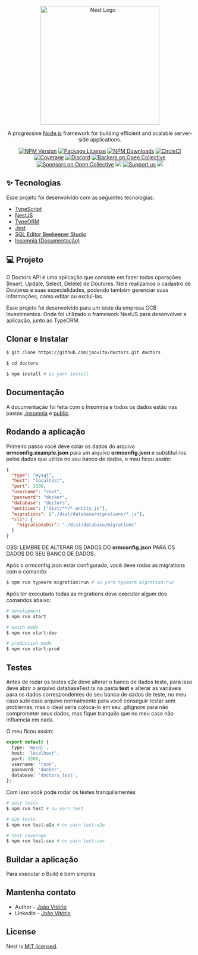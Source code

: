 <p align="center">
  <a href="http://nestjs.com/" target="blank"><img src="https://nestjs.com/img/logo_text.svg" width="320" alt="Nest Logo" /></a>
</p>

[circleci-image]: https://img.shields.io/circleci/build/github/nestjs/nest/master?token=abc123def456
[circleci-url]: https://circleci.com/gh/nestjs/nest

  <p align="center">A progressive <a href="http://nodejs.org" target="_blank">Node.js</a> framework for building efficient and scalable server-side applications.</p>
    <p align="center">
<a href="https://www.npmjs.com/~nestjscore" target="_blank"><img src="https://img.shields.io/npm/v/@nestjs/core.svg" alt="NPM Version" /></a>
<a href="https://www.npmjs.com/~nestjscore" target="_blank"><img src="https://img.shields.io/npm/l/@nestjs/core.svg" alt="Package License" /></a>
<a href="https://www.npmjs.com/~nestjscore" target="_blank"><img src="https://img.shields.io/npm/dm/@nestjs/common.svg" alt="NPM Downloads" /></a>
<a href="https://circleci.com/gh/nestjs/nest" target="_blank"><img src="https://img.shields.io/circleci/build/github/nestjs/nest/master" alt="CircleCI" /></a>
<a href="https://coveralls.io/github/nestjs/nest?branch=master" target="_blank"><img src="https://coveralls.io/repos/github/nestjs/nest/badge.svg?branch=master#9" alt="Coverage" /></a>
<a href="https://discord.gg/G7Qnnhy" target="_blank"><img src="https://img.shields.io/badge/discord-online-brightgreen.svg" alt="Discord"/></a>
<a href="https://opencollective.com/nest#backer" target="_blank"><img src="https://opencollective.com/nest/backers/badge.svg" alt="Backers on Open Collective" /></a>
<a href="https://opencollective.com/nest#sponsor" target="_blank"><img src="https://opencollective.com/nest/sponsors/badge.svg" alt="Sponsors on Open Collective" /></a>
  <a href="https://paypal.me/kamilmysliwiec" target="_blank"><img src="https://img.shields.io/badge/Donate-PayPal-ff3f59.svg"/></a>
    <a href="https://opencollective.com/nest#sponsor"  target="_blank"><img src="https://img.shields.io/badge/Support%20us-Open%20Collective-41B883.svg" alt="Support us"></a>
  <a href="https://twitter.com/nestframework" target="_blank"><img src="https://img.shields.io/twitter/follow/nestframework.svg?style=social&label=Follow"></a>
</p>
  <!--[![Backers on Open Collective](https://opencollective.com/nest/backers/badge.svg)](https://opencollective.com/nest#backer)
  [![Sponsors on Open Collective](https://opencollective.com/nest/sponsors/badge.svg)](https://opencollective.com/nest#sponsor)-->

## ✨ Tecnologias

Esse projeto foi desenvolvido com as seguintes tecnologias:

- [TypeScript](https://www.typescriptlang.org/)
- [NestJS](https://nestjs.com/)
- [TypeORM](https://typeorm.io/#/)
- [Jest](https://jestjs.io/)
- [SQL Editor Beekeeper Studio](https://www.beekeeperstudio.io/)
- [Insomnia (Documentação)](https://insomnia.rest/)



## 💻 Projeto

O Doctors API é uma aplicação que consiste em fazer todas operações (Insert, Update, Select, Delete) de Doutores. Nele realizamos o cadastro de Doutores e suas especialidades, podendo também gerenciar suas informações, como editar ou excluí-las.

Esse projeto foi desenvolvido para um teste da empresa GCB Investimentos. Onde foi utilizado o framework NestJS para desenvolver a aplicação, junto ao TypeORM.


## Clonar e Instalar

```bash
$ git clone https://github.com/jaovito/doctors.git doctors
```

```bash
$ cd doctors
```

```bash
$ npm install # ou yarn install
```

## Documentação
A documentação foi feita com o Insomnia e todos os dados estão nas pastas [.insomnia](/.insomnia) e [public](/public).

## Rodando a aplicação
Primeiro passo você deve colar os dados do arquivo **ormconfig.example.json** para um arquivo **ormconfig.json** e substituí-los pelos dados que utiliza no seu banco de dados, o meu ficou assim:
```json
{
  "type": "mysql",
  "host": "localhost",
  "port": 3306,
  "username": "root",
  "password": "docker",
  "database": "doctors",
  "entities": ["dist/**/*.entity.js"],
  "migrations": ["./dist/database/migrations/*.js"],
  "cli": {
    "migrationsDir": "./dist/database/migrations"
  }
}
```
OBS: LEMBRE DE ALTERAR OS DADOS DO **ormconfig.json** PARA OS DADOS DO SEU BANCO DE DADOS.


Após o ormconfig.json estar configurado, você deve rodas as migrations com o comando:
```bash
$ npm run typeorm migration:run # ou yarn typeorm migration:run
```

Após ter executado todas as migrations deve executar algum dos comandos abaixo:
```bash
# development
$ npm run start

# watch mode
$ npm run start:dev

# production mode
$ npm run start:prod
```

## Testes
Antes de rodar os testes e2e deve alterar o banco de dados teste, para isso deve abrir o arquivo databaseTest.ts na pasta **test** e alterar as variáveis para os dados correspondentes do seu banco de dados de teste, no meu caso subi esse arquivo normalmente para você conseguir testar sem problemas, mas o ideal seria coloca-lo em seu .gitignore para não comprometer seus dados, mas fique tranquilo que no meu caso não influencia em nada.

O meu ficou assim:
```ts
export default {
  type: 'mysql',
  host: 'localhost',
  port: 3306,
  username: 'root',
  password: 'docker',
  database: 'doctors_test',
};

```

Com isso você pode rodar os testes tranquilamentes

```bash
# unit tests
$ npm run test # ou yarn test

# e2e tests
$ npm run test:e2e # ou yarn test:e2e

# test coverage
$ npm run test:cov # ou yarn test:cov
```

## Buildar a aplicação
Para executar o Build é bem simples


## Mantenha contato

- Author - [João Vitório](https://github.com/jaovito)
- Linkedin - [João Vitório](https://www.linkedin.com/in/jo%C3%A3o-vit%C3%B3rio-1420a117b/)

## License

Nest is [MIT licensed](LICENSE).
